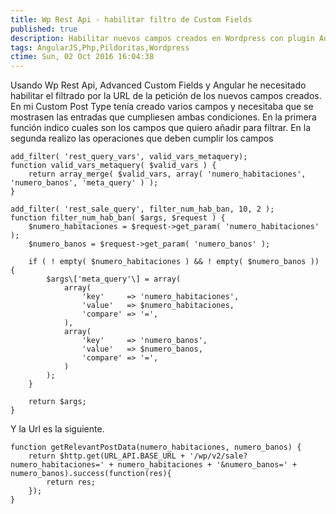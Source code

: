 ```yaml
---
title: Wp Rest Api - habilitar filtro de Custom Fields
published: true
description: Habilitar nuevos campos creados en Wordpress con plugin Advanded Custom Fields (ACF) a la Rest API creada con el plugin WP Rest api 
tags: AngularJS,Php,Pildoritas,Wordpress
ctime: Sun, 02 Oct 2016 16:04:38
---
```


Usando Wp Rest Api, Advanced Custom Fields y Angular he necesitado habilitar el filtrado por la URL de la petición de los nuevos campos creados. En mi Custom Post Type tenía creado varios campos y necesitaba que se mostrasen las entradas que cumpliesen ambas condiciones. En la primera función indico cuales son los campos que quiero añadir para filtrar. En la segunda realizo las operaciones que deben cumplir los campos

```
add_filter( 'rest_query_vars', valid_vars_metaquery);
function valid_vars_metaquery( $valid_vars ) {
    return array_merge( $valid_vars, array( 'numero_habitaciones', 'numero_banos', 'meta_query' ) );
}

add_filter( 'rest_sale_query', filter_num_hab_ban, 10, 2 );
function filter_num_hab_ban( $args, $request ) {
    $numero_habitaciones = $request->get_param( 'numero_habitaciones' );
    $numero_banos = $request->get_param( 'numero_banos' );

    if ( ! empty( $numero_habitaciones ) && ! empty( $numero_banos )) {
        $args\['meta_query'\] = array(
            array(
                'key'     => 'numero_habitaciones',
                'value'   => $numero_habitaciones,
                'compare' => '=',
            ),
            array(
                'key'     => 'numero_banos',
                'value'   => $numero_banos,
                'compare' => '=',
            )
        );
    }

    return $args;
}
```

Y la Url es la siguiente.

```
function getRelevantPostData(numero_habitaciones, numero_banos) {
    return $http.get(URL_API.BASE_URL + '/wp/v2/sale?numero_habitaciones=' + numero_habitaciones + '&numero_banos=' + numero_banos).success(function(res){
        return res;
    });
}
```